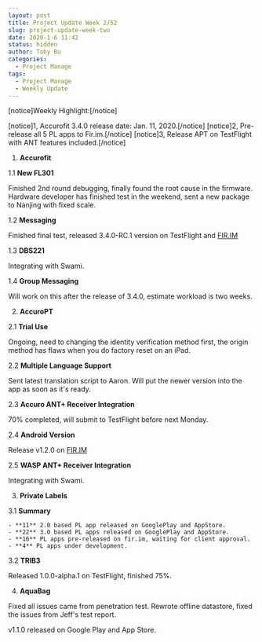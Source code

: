 ```yaml
---
layout: post
title: Project Update Week 2/52
slug: project-update-week-two
date: 2020-1-6 11:42
status: hidden
author: Toby Bu
categories:
  - Project Manage
tags:
  - Project Manage
  - Weekly Update
---
```



[notice]Weekly Highlight:[/notice]

  [notice]1,  Accurofit 3.4.0 release date: Jan. 11, 2020.[/notice]
  [notice]2,  Pre-release all 5 PL apps to Fir.im.[/notice]
  [notice]3,  Release APT on TestFlight with ANT features included.[/notice]


1. **Accurofit**

  1.1 **New FL301**

  Finished 2nd round debugging, finally found the root cause in the firmware. Hardware developer has finished test in the weekend, sent a new package to Nanjing with fixed scale.

  1.2 **Messaging**

  Finished final test, released 3.4.0-RC.1 version on TestFlight and [FIR.IM][1]

  1.3 **DBS221**

  Integrating with Swami.

  1.4 **Group Messaging**

  Will work on this after the release of 3.4.0, estimate workload is two weeks.

2. **AccuroPT**

  2.1 **Trial Use**

  Ongoing, need to changing the identity verification method first, the origin method has flaws when you do factory reset on an iPad.

  2.2 **Multiple Language Support**

  Sent latest translation script to Aaron. Will put the newer version into the app     as soon as it's ready.

  2.3 **Accuro ANT+ Receiver Integration**

  70% completed, will submit to TestFlight before next Monday.

  2.4 **Android Version**

  Release v1.2.0 on [FIR.IM][2]

  2.5 **WASP ANT+ Receiver Integration**

  Integrating with Swami.

3. **Private Labels**

  3.1 **Summary**

    - **11** 2.0 based PL app released on GooglePlay and AppStore.
    - **22** 3.0 based PL apps released on GooglePlay and AppStore.
    - **16** PL apps pre-released on fir.im, waiting for client approval.
    - **4** PL apps under development.

  3.2 **TRIB3**

  Released 1.0.0-alpha.1 on TestFlight, finished 75%.

4. **AquaBag**

  Fixed all issues came from penetration test. Rewrote offline datastore, fixed the issues from Jeff's test report.

  v1.1.0 released on Google Play and App Store.

[1]: https://fir.im/accurov2
[2]: https://fir.im/accuropt
